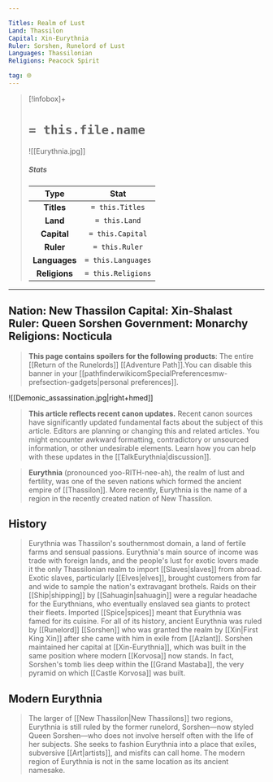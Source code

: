 ```yaml
---

Titles: Realm of Lust
Land: Thassilon
Capital: Xin-Eurythnia
Ruler: Sorshen, Runelord of Lust
Languages: Thassilonian
Religions: Peacock Spirit

tag: 🌐
---
```


> [!infobox]+
> #  `= this.file.name`
> ![[Eurythnia.jpg]]
> ##### Stats
> Type | Stat |
> :---:|:---:|
> **Titles** | `= this.Titles` |
> **Land** | `= this.Land` |
> **Capital** | `= this.Capital` |
> **Ruler** | `= this.Ruler` |
> **Languages** | `= this.Languages` |
> **Religions** | `= this.Religions` |


---
Nation: New Thassilon
Capital: Xin-Shalast
Ruler: Queen Sorshen
Government: Monarchy
Religions: Nocticula
---

> **This page contains spoilers for the following products**: The entire [[Return of the Runelords]] [[Adventure Path]].You can disable this banner in your [[pathfinderwikicomSpecialPreferencesmw-prefsection-gadgets|personal preferences]].




![[Demonic_assassination.jpg|right+hmed]] 



> **This article reflects recent canon updates.**
Recent canon sources have significantly updated fundamental facts about the subject of this article. Editors are planning or changing this and related articles. You might encounter awkward formatting, contradictory or unsourced information, or other undesirable elements. Learn how you can help with these updates in the [[TalkEurythnia|discussion]].




> **Eurythnia** (pronounced yoo-RITH-nee-ah), the realm of lust and fertility, was one of the seven nations which formed the ancient empire of [[Thassilon]]. More recently, Eurythnia is the name of a region in the recently created nation of New Thassilon.


## History

> Eurythnia was Thassilon's southernmost domain, a land of fertile farms and sensual passions. Eurythnia's main source of income was trade with foreign lands, and the people's lust for exotic lovers made it the only Thassilonian realm to import [[Slaves|slaves]] from abroad. Exotic slaves, particularly [[Elves|elves]], brought customers from far and wide to sample the nation's extravagant brothels. Raids on their [[Ship|shipping]] by [[Sahuagin|sahuagin]] were a regular headache for the Eurythnians, who eventually enslaved sea giants to protect their fleets. Imported [[Spice|spices]] meant that Eurythnia was famed for its cuisine.
> For all of its history, ancient Eurythnia was ruled by [[Runelord]] [[Sorshen]] who was granted the realm by [[Xin|First King Xin]] after she came with him in exile from [[Azlant]]. Sorshen maintained her capital at [[Xin-Eurythnia]], which was built in the same position where modern [[Korvosa]] now stands. In fact, Sorshen's tomb lies deep within the [[Grand Mastaba]], the very pyramid on which [[Castle Korvosa]] was built.


## Modern Eurythnia

> The larger of [[New Thassilon|New Thassilons]] two regions, Eurythnia is still ruled by the former runelord, Sorshen—now styled Queen Sorshen—who does not involve herself often with the life of her subjects. She seeks to fashion Eurythnia into a place that exiles, subversive [[Art|artists]], and misfits can call home. The modern region of Eurythnia is not in the same location as its ancient namesake.











